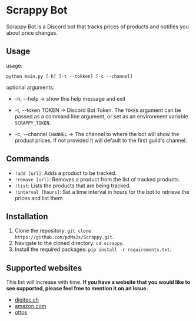 # Scrappy Bot

Scrappy Bot is a Discord bot that tracks prices of products and notifies you about price changes.

## Usage

usage: 
```shell
python main.py [-h] [-t --tokken] [-c --channel]
```

optional arguments:

-   -h, --help -> show this help message and exit

-   -t, --token TOKEN -> Discord Bot Token. 
The `TOKEN` argument can be passed as a command line argument, or set as an environment variable `SCRAPPY_TOKEN`.
  
- -c, --channel `CHANNEL` -> The channel to where the bot will show the product prices. 
If not provided it will default to the first guild's channel.

## Commands

- `!add [url]`: Adds a product to be tracked.
- `!remove [url]`: Removes a product from the list of tracked products.
- `!list`: Lists the products that are being tracked.
- `!interval [hours]`: Set a time interval in hours for the bot to retrieve the prices and list them

## Installation

1. Clone the repository: `git clone https://github.com/pdMa2s/Scrappy.git`.
2. Navigate to the cloned directory: `cd scrappy`.
3. Install the required packages: `pip install -r requirements.txt`.

## Supported websites
This list will increase with time. **If you have a website that you would like to see supported, please feel free to
mention it on an issue.**

- [digitec.ch](https://www.digitec.ch/)
- [amazon.com](https://www.amazon.com/)
- [ottos](https://www.ottos.ch/)